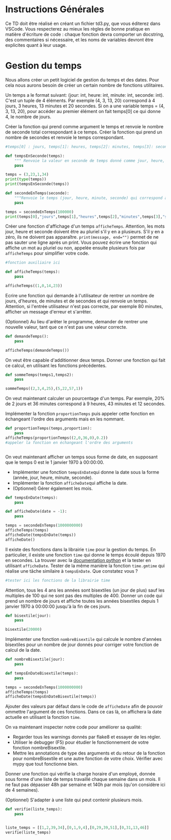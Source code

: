# Instructions Générales

Ce TD doit être réalisé en créant un fichier td3.py, que vous éditerez dans VSCode. Vous respecterez au mieux les règles de bonne pratique en matière d'écriture de code : chaque fonction devra comporter un docstring, des commentaires si nécessaire, et les noms de variables devront être explicites quant à leur usage. 

# Gestion du temps

Nous allons créer un petit logiciel de gestion du temps et des dates.
Pour cela nous aurons besoin de créer un certain nombre de fonctions utilitaires.

Un temps a le format suivant: (jour: int, heure: int, minute: int, seconde: int).
C'est un tuple de 4 éléments. Par exemple (4, 3, 13, 20) correspond à 4 jours, 3 heures, 13 minutes et 20 secondes.
Si on a une variable temps = (4, 3, 13, 20), pour accéder au premier élément on fait temps\[0\] ce qui donne 4,
le nombre de jours.

Créer la fonction qui prend comme argument le temps et renvoie le nombre de seconde total correspondant à ce temps.
Créer la fonction qui prend un nombre de secondes et renvoie le temps correspondant.


```python
#temps[0] : jours, temps[1]: heures, temps[2]: minutes, temps[3]: secondes

def tempsEnSeconde(temps):
    """ Renvoie la valeur en seconde de temps donné comme jour, heure, minute, seconde."""
    pass

temps = (3,23,1,34)
print(type(temps))
print(tempsEnSeconde(temps))   

def secondeEnTemps(seconde):
    """Renvoie le temps (jour, heure, minute, seconde) qui correspond au nombre de seconde passé en argument"""
    pass

temps = secondeEnTemps(100000)
print(temps[0],"jours",temps[1],"heures",temps[2],"minutes",temps[3],"secondes")
```

Créer une fonction d'affichage d'un temps `afficheTemps`. Attention, les mots jour, heure et seconde doivent être au pluriel s'il y en a plusieurs. S'il y en a zéro, ils ne doivent pas apparaître.
`print(message, end="")` permet de ne pas sauter une ligne après un print.
Vous pouvez écrire une fonction qui affiche un mot au pluriel ou non, appelée ensuite plusieurs fois par `afficheTemps` pour simplifier votre code.



```python
#fonction auxiliaire ici

def afficheTemps(temps):
    pass

afficheTemps((1,0,14,23))
```

Ecrire une fonction qui demande à l'utilisateur de rentrer un nombre de jours, d'heures, de minutes et
de secondes et qui renvoie un temps. Attention, si l'entrée utilisateur n'est pas correcte, par exemple 80 minutes,
afficher un message d'erreur et s'arrêter.

(Optionnel) Au lieu d'arêter le programme, demander de rentrer une nouvelle valeur, tant que
ce n'est pas une valeur correcte.


```python
def demandeTemps():
    pass

afficheTemps(demandeTemps())
```

On veut être capable d'additionner deux temps. Donner une fonction qui fait ce calcul,
en utilisant les fonctions précédentes.


```python
def sommeTemps(temps1,temps2):
    pass

sommeTemps((2,3,4,25),(5,22,57,1))
```

On veut maintenant calculer un pourcentage d'un temps. Par exemple, 20% de
2 jours et 36 minutes correspond à 9 heures, 43 minutes et 12 secondes.

Implémenter la fonction `proportionTemps` puis appeler cette fonction en échangeant l'ordre des arguments mais en les nommant.


```python
def proportionTemps(temps,proportion):
    pass
afficheTemps(proportionTemps((2,0,36,0),0.2))
#appeler la fonction en échangeant l'ordre des arguments
```


```python

```

On veut maintenant afficher un temps sous forme de date, en supposant
que le temps 0 est le 1 janvier 1970 à 00:00:00.

* Implémenter une fonction `tempsEnDate`qui donne la date sous la forme (année, jour, heure, minute, seconde).
* Implémenter la fonction `afficheDate`qui affiche la date.
* (Optionnel) Gérer également les mois.


```python
def tempsEnDate(temps):
    pass

def afficheDate(date = -1):
    pass

temps = secondeEnTemps(1000000000)
afficheTemps(temps)
afficheDate(tempsEnDate(temps))
afficheDate()
```

Il existe des fonctions dans la librairie `time` pour la gestion du temps. En particulier, il existe
une fonction `time` qui donne le temps écoulé depuis 1970 en secondes.
La trouver avec la [documentation python](https://docs.python.org/fr/3/library/time.html#module-time) et la tester en utilisant `afficheDate`.
Tester de la même manière la fonction `time.gmtime` qui réalise une tâche similaire à `tempsEnDate`.
Que constatez vous ?


```python
#tester ici les fonctions de la librairie time
```

Attention, tous les 4 ans les années sont bisextiles (un jour de plus) sauf les multiples de 100 qui ne sont pas des multiples de 400.
Donner un code qui prend un nombre de jours et affiche toutes les années bisextiles depuis 1 janvier 1970 à 00:00:00 jusqu'à la fin de ces jours.


```python
def bisextile(jour):
    pass

bisextile(20000)
```

Implémenter une fonction `nombreBisextile` qui calcule le nombre d'années bisextiles pour un nombre de jour donnés pour corriger votre fonction de calcul de la date.


```python
def nombreBisextile(jour):
    pass

def tempsEnDateBisextile(temps):
    pass

temps = secondeEnTemps(1000000000)
afficheTemps(temps)
afficheDate(tempsEnDateBisextile(temps))
```

Ajouter des valeurs par défaut dans le code de `afficheDate` afin de pouvoir ommettre
l'argument de ces fonctions. Dans ce cas là, on affichera la date actuelle en utilisant la fonction `time`.

On va maintenant inspecter notre code pour améliorer sa qualité:

* Regarder tous les warnings donnés par flake8 et essayer de les régler.
* Utiliser le debugger (F5) pour étudier le fonctionnement de votre fonction nombreBisextile.
* Mettre les annotations de type des arguments et du retour de la fonction pour nombreBisextile et une autre fonction de votre choix. Vérifier avec mypy que tout fonctionne bien.

Donner une fonction qui vérifie la charge horaire d'un employé, donnée sous forme d'une liste de temps travaillé chaque semaine dans un mois. Il ne faut pas dépasser 48h par semaine et 140h par mois (qu'on considère ici de 4 semaines).

(Optionnel) S'adapter à une liste qui peut contenir plusieurs mois.


```python
def verifie(liste_temps):
    pass


liste_temps = [[1,2,39,34],[0,1,9,4],[0,29,39,51],[0,31,13,46]]
verifie(liste_temps)
```
